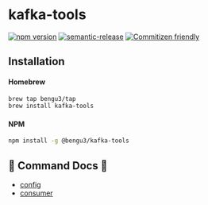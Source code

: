 # kafka-tools
[![npm version](https://badge.fury.io/js/@bengu3%2Fkafka-tools.svg)](https://badge.fury.io/js/@bengu3%2Fkafka-tools)
[![semantic-release](https://img.shields.io/badge/%20%20%F0%9F%93%A6%F0%9F%9A%80-semantic--release-e10079.svg)](https://github.com/semantic-release/semantic-release)
[![Commitizen friendly](https://img.shields.io/badge/commitizen-friendly-brightgreen.svg)](http://commitizen.github.io/cz-cli/)

## Installation 

#### Homebrew

```bash
brew tap bengu3/tap
brew install kafka-tools
```

#### NPM

```bash
npm install -g @bengu3/kafka-tools
```

## 🚀 Command Docs 🚀
- [config](docs/config.md)
- [consumer](docs/consumer.md)
